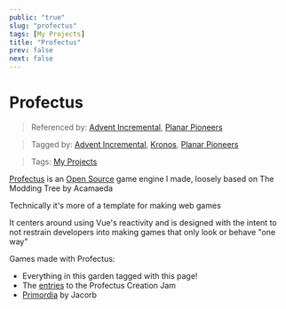 ```yaml
---
public: "true"
slug: "profectus"
tags: [My Projects]
title: "Profectus"
prev: false
next: false
---
```

# Profectus

> Referenced by: [Advent Incremental](/garden/advent-incremental/index.md), [Planar Pioneers](/garden/planar-pioneers/index.md)

> Tagged by: [Advent Incremental](/garden/advent-incremental/index.md), [Kronos](/garden/kronos/index.md), [Planar Pioneers](/garden/planar-pioneers/index.md)

> Tags: [My Projects](/garden/my-projects/index.md)

[Profectus](https://moddingtree.com) is an [Open Source](/garden/open-source/index.md) game engine I made, loosely based on The Modding Tree by Acamaeda

Technically it's more of a template for making web games

It centers around using Vue's reactivity and is designed with the intent to not restrain developers into making games that only look or behave "one way"

Games made with Profectus:
- Everything in this garden tagged with this page!
- The [entries](https://itch.io/jam/profectus-creation-jam/entries) to the Profectus Creation Jam
- [Primordia](https://jacorb90.me/Primordial-Tree/) by Jacorb

